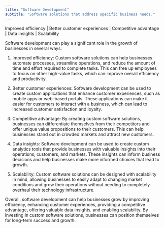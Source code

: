```yaml
---
title: "Software Development"
subtitle: "Software solutions that address specific business needs."
---
```


<div class="container grid">
  <span class="section__title h2">
  Improved efficiency | Better customer experiences | Competitive advantage | Data insights | Scalability
  </span>
  <p>Software development can play a significant role in the growth of businesses in several ways:</p><ol><li><p>Improved efficiency: Custom software solutions can help businesses automate processes, streamline operations, and reduce the amount of time and effort required to complete tasks. This can free up employees to focus on other high-value tasks, which can improve overall efficiency and productivity.</p></li><li><p>Better customer experiences: Software development can be used to create custom applications that enhance customer experiences, such as mobile apps or web-based portals. These applications can make it easier for customers to interact with a business, which can lead to increased customer satisfaction and loyalty.</p></li><li><p>Competitive advantage: By creating custom software solutions, businesses can differentiate themselves from their competitors and offer unique value propositions to their customers. This can help businesses stand out in crowded markets and attract new customers.</p></li><li><p>Data insights: Software development can be used to create custom analytics tools that provide businesses with valuable insights into their operations, customers, and markets. These insights can inform business decisions and help businesses make more informed choices that lead to growth.</p></li><li><p>Scalability: Custom software solutions can be designed with scalability in mind, allowing businesses to easily adapt to changing market conditions and grow their operations without needing to completely overhaul their technology infrastructure.</p></li></ol><p>Overall, software development can help businesses grow by improving efficiency, enhancing customer experiences, providing a competitive advantage, offering valuable data insights, and enabling scalability. By investing in custom software solutions, businesses can position themselves for long-term success and growth.</p>
</div>
